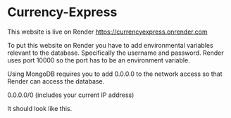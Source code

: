 # Currency-Express

This website is live on Render
https://currencyexpress.onrender.com

To put this website on Render you have to add environmental variables relevant to the database. Specifically the username and password. 
Render uses port 10000 so the port has to be an environment variable.

Using MongoDB requires you to add 0.0.0.0 to the network access so that Render can access the database.

0.0.0.0/0  (includes your current IP address) 

It should look like this.


